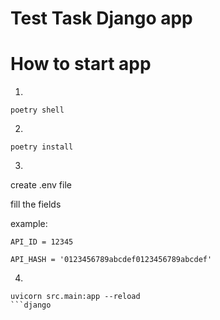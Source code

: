 # Test Task Django app


# How to start app

1. 
```terminal
poetry shell
```
2.
```terminal
poetry install
 ```
3.
create .env file 

fill the fields

example:

```terminal
API_ID = 12345
```

```terminal
API_HASH = '0123456789abcdef0123456789abcdef'
```

4.
```terminal
uvicorn src.main:app --reload
```django